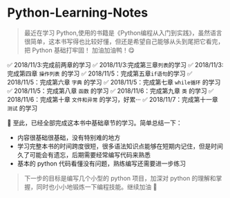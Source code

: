 # Python-Learning-Notes


> 最近在学习 Python,使用的书籍是《Python编程从入门到实践》，虽然语言很简单，这本书写得也比较好懂，但还是希望自己能够从头到尾把它看完，把 Python 基础打牢固！
加油加油鸭！:yum:

:white_check_mark: 2018/11/3:完成前两章的学习 
:white_check_mark: 2018/11/3:完成第三章`列表`的学习 
:white_check_mark: 2018/11/3:完成第四章 `操作列表` 的学习 
:white_check_mark:  2018/11/5：完成第五章`if语句`的学习 
:white_check_mark:  2018/11/5：完成第六章 `字典` 的学习 
:white_check_mark:  2018/11/5：完成第七章 `while循环` 的学习 
:white_check_mark:  2018/11/5：完成第八章 `函数` 的学习 
:white_check_mark: 2018/11/6：完成第九章 `类` 的学习 
:white_check_mark:  2018/11/6：完成第十章 `文件和异常` 的学习，好累···
:white_check_mark:  2018/11/7：完成第十一章 `测试` 的学习 

:beers: 至此，已经全部完成这本书中基础章节的学习。简单总结一下：
* 内容很基础很基础，没有特别难的地方
* 学习完整本书的时间跨度很短，很多语法知识点能够在短期内记住，但是时间久了可能会有遗忘，后期需要经常编写代码来熟悉
* 基本的 python 代码看懂没有问题，熟练编写还需要进一步练习

> 下一步的目标是编写几个小型的 python 项目，加深对 python 的理解和掌握，同时也小小地锻炼一下编程技能。继续加油 :muscle:


